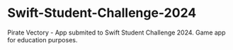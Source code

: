 # Swift-Student-Challenge-2024
Pirate Vectory - App submited to Swift Student Challenge 2024. Game app for education purposes.
